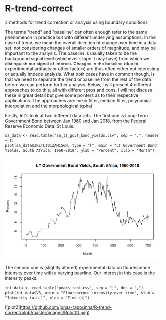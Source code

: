 # R-trend-correct
4 methods for trend correction or analysis using boundary conditions

The terms "trend" and "baseline" can often enough refer to the same phenomenon in practice but with different underlying assumptions. In the case of trend, we mean the overall direction of change over time in a data set, not considering changes of smaller orders of magnitude, and may be important to the analysis. The baseline is usually taken to be the background signal level (whichever shape it may have) from which we distinguish our signal of interest. Changes in the baseline (due to experitmental artifacts or other factors) are thus often either not interesting or actually impede analysis. What both cases have in common though, is that we need to separate the trend or baseline from the rest of the data before we can perform further analysis.
Below, I will present 4 different approaches to do this, all with different pros and cons. I will not discuss these in great detail but give some pointers as to their respective applications. The approaches are: mean filter, median filter, polynomial interpolation and the morphological tophat.

Firstly, let's look at two different data sets. The first one is Long-Term Government Bond between Jan 1960 and Jan 2018, from the [Federal Reserve Economic Data, St Louis](ttps://fred.stlouisfed.org/).

```
sa_data <- read.table("sa_lt_govt_bond_yields.csv", sep = ",", header = T)
plot(sa_data$IRLTLT01ZAM156N, type = "l", main = "LT Government Bond Yields, South Africa, 1960-2018", ylab = "Percent", xlab = "Month")
```

![plot1](https://github.com/jonas-raposinha/R-trend-correct/blob/master/images/Rplot.png)

The second one is (slightly altered) experimental data on flourescence intensity over time with a varying baseline. Our interest in this case is the intensity peaks.
```
int_data <- read.table("peaks_test.csv", sep = ";", dec = ",")
plot(int_data$V3, main = "Flourescence intensity over time", ylab = "Intensity (a.u.)", xlab = "Time (s)")
```

![plot2]https://github.com/jonas-raposinha/R-trend-correct/blob/master/images/Rplot01.png)
